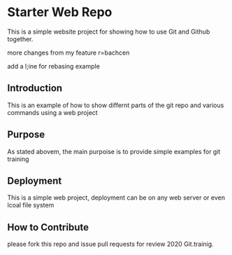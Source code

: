 # Starter Web Repo
This is a simple website project for 
showing how to use Git and Github together. 

more changes from my feature r=bachcen 

add a l;ine for rebasing example 

## Introduction
This is an example of how to show differnt parts 
of the git repo and various commands 
using a web project

## Purpose
As stated abovem, the main purpoise is to 
provide simple examples for git training
## Deployment
This is a simple web project, deployment
can be on any web server or even lcoal
file system 

## How to Contribute

please fork this repo and issue pull requests for review
2020 Git.trainig.